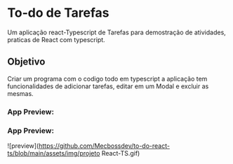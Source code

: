 # To-do de Tarefas
Um aplicação react-Typescript de Tarefas para demostração de atividades, praticas de React com typescript.

## Objetivo

Criar um programa com o codigo todo em typescript a aplicação tem funcionalidades de adicionar tarefas, editar em um Modal e excluir as mesmas.


### App Preview:
### App Preview:
![preview](https://github.com/Mecbossdev/to-do-react-ts/blob/main/assets/img/projeto React-TS.gif)
